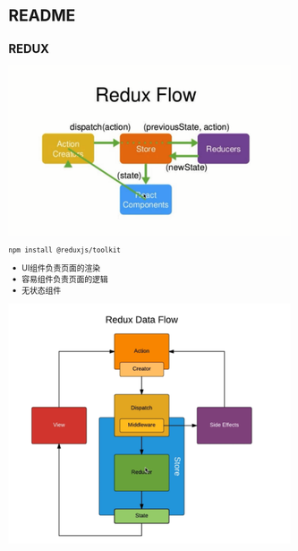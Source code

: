 # README

## REDUX

![redux](./Capture.PNG)

```shell
npm install @reduxjs/toolkit
```

- UI组件负责页面的渲染
- 容易组件负责页面的逻辑
- 无状态组件

![redux中间件就是对dispatch的封装](./Capture2.PNG)